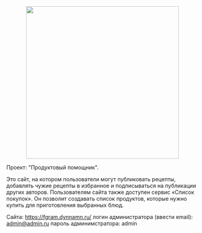 
<div id="header" align="center">
   <img src="https://media.giphy.com/media/O5hoOqZtdwzoQ/giphy.gif" width="400"/>
</div>


Проект: "Продуктовый помощник".

Это сайт, на котором пользователи могут публиковать рецепты, добавлять чужие рецепты в избранное и подписываться на публикации других авторов. Пользователям сайта также доступен сервис «Список покупок». Он позволит создавать список продуктов, которые нужно купить для приготовления выбранных блюд.

Сайта: https://fgram.dynnamn.ru/
логин администратора (ввести email): admin@admin.ru
пароль админимстратора: admin
